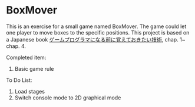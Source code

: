 # BoxMover
This is an exercise for a small game named BoxMover. 
The game could let one player to move boxes to the specific positions.
This project is based on a Japanese book [ゲームプログラマになる前に覚えておきたい技術](https://www.amazon.co.jp/-/en/%E5%B9%B3%E5%B1%B1-%E5%B0%9A/dp/4798021180), chap. 1~ chap. 4.

Completed item:
1. Basic game rule

To Do List:
1. Load stages
2. Switch console mode to 2D graphical mode
